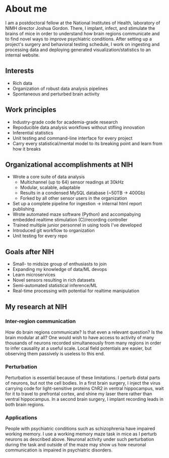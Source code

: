 About me
============================

I am a postdoctoral fellow  at the National Institutes of Health, laboratory of NIMH director Joshua Gordon.
There, I implant, infect, and stimulate the brains of mice in order to understand how brain regions 
communicate and to find novel ways to improve psychiatric conditions. After setting up a project's surgery 
and behavioral testing schedule, I work on ingesting and processing data and deploying generated visualization/statistics to an internal website.

## Interests
* Rich data
* Organization of robust data analysis pipelines
* Spontaneous and perturbed brain activity

## Work principles
* Industry-grade code for academia-grade research
* Repoducible data analysis workflows without stifling innovation
* Inferential statistics
* Unit testing and command-line interface for every project
* Carry every statistical/mental model to its breaking point and learn from how it breaks

## Organizational accomplishments at NIH
* Wrote a core suite of data analysis 
  - Multichannel (up to 64) sensor readings at 30kHz
  - Modular, scalable, adaptable
  - Results in a condensed MySQL database (~50TB -> 400Gb)
  - Forked by all other sensor users in the organization
* Set up a complete pipeline for ingestion -> internal html report publishing 
* Wrote automated maze software (Python) and accompabying embedded realtime stimulation (C)/recording controller
* Trained multiple junior personnel in using tools I've developed
* Introduced git workflow to organization
* Unit testing for every repo

## Goals after NIH
* Small- to midsize group of enthusiasts to join
* Expanding my knowledge of data/ML devops 
* Learn microservices
* Novel sensors resulting in rich datasets
* Semi-automated statistical inference/ML
* Real-time processing with potential for realtime manipulation

## My research at NIH 
### Inter-region communication
How do brain regions communicate? Is that even a relevant question? Is the brain modular at all? One would wish to have access to activity of many thousands of neurons recorded simultaneously from many regions in order to infer causality at a useful scale. Local field potentials are easier, but observing them passively is useless to this end.

### Perturbation
Perturbation is essential because of these limitations. I perturb distal parts of neurons, but not the cell bodies. In a first brain surgery, I inject the virus carrying code for light-sensitive proteins ChR2 in ventral hippocampus, wait for it to travel to prefrontal cortex, and shine my laser there rather than ventral hippocampus. In a second brain surgery, I implant recording 
leads in both brain regions.

### Applications
People with psychiatric conditions such as schizophrenia have impaired working memory. I use a working memory maze task in mice 
as I perturb neurons as described above. Neuronal activity under such perturbation during the task and outside of the maze may show us how neuronal communication
is impaired in psychiatric disorders. 
